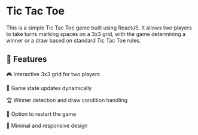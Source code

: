 # Tic Tac Toe

This is a simple Tic Tac Toe game built using ReactJS. It allows two players to take turns marking spaces on a 3x3 grid, with the game determining a winner or a draw based on standard Tic Tac Toe rules.

## 📌 Features

🎮 Interactive 3x3 grid for two players

🔄 Game state updates dynamically

🏆 Winner detection and draw condition handling

🔄 Option to restart the game

🎨 Minimal and responsive design
